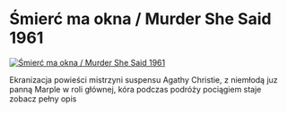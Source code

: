 Śmierć ma okna / Murder She Said 1961 
=============
[![Śmierć ma okna / Murder She Said 1961 ](http://vidos.pl/images/player.gif)](http://vidos.pl/mierc-ma-okna-murder-she-said-1961)

 Ekranizacja powieści mistrzyni suspensu Agathy Christie, z niemłodą juz panną Marple w roli głównej, kóra podczas podróży pociągiem staje zobacz pełny opis
